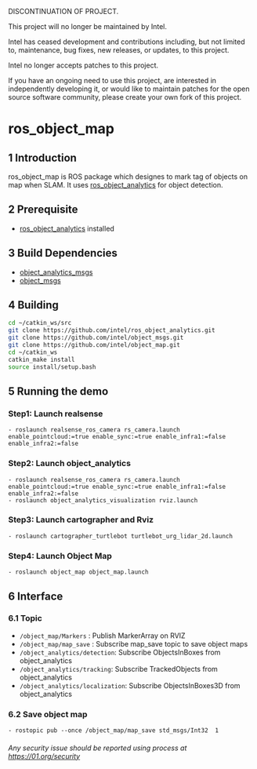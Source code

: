 DISCONTINUATION OF PROJECT.

This project will no longer be maintained by Intel.

Intel has ceased development and contributions including, but not limited to, maintenance, bug fixes, new releases, or updates, to this project. 

Intel no longer accepts patches to this project.

If you have an ongoing need to use this project, are interested in independently developing it, or would like to maintain patches for the open source software community, please create your own fork of this project. 
# ros_object_map

## 1 Introduction
ros_object_map is ROS package which designes to mark tag of objects on map when SLAM. It uses [ros_object_analytics](https://github.com/intel/ros_object_analytics) for object detection.

## 2 Prerequisite
  * [ros_object_analytics](https://github.com/intel/ros_object_analytics) installed

## 3 Build Dependencies
  * [object_analytics_msgs](https://github.com/intel/ros_object_analytics)
  * [object_msgs](https://github.com/intel/object_msgs)

## 4 Building
  ```bash
  cd ~/catkin_ws/src
  git clone https://github.com/intel/ros_object_analytics.git
  git clone https://github.com/intel/object_msgs.git
  git clone https://github.com/intel/object_map.git
  cd ~/catkin_ws
  catkin_make install
  source install/setup.bash
  ```

## 5 Running the demo
### Step1: Launch realsense
```
- roslaunch realsense_ros_camera rs_camera.launch enable_pointcloud:=true enable_sync:=true enable_infra1:=false enable_infra2:=false
```

### Step2: Launch object_analytics
```
- roslaunch realsense_ros_camera rs_camera.launch enable_pointcloud:=true enable_sync:=true enable_infra1:=false enable_infra2:=false
- roslaunch object_analytics_visualization rviz.launch
```

### Step3: Launch cartographer and Rviz
```
- roslaunch cartographer_turtlebot turtlebot_urg_lidar_2d.launch
```

### Step4: Launch Object Map
```
- roslaunch object_map object_map.launch
```

## 6 Interface
### 6.1 Topic
  * ```/object_map/Markers``` : Publish MarkerArray on RVIZ
  * ```/object_map/map_save``` : Subscribe map_save topic to save object maps
  * ```/object_analytics/detection```: Subscribe ObjectsInBoxes from object_analytics
  * ```/object_analytics/tracking```: Subscribe TrackedObjects from object_analytics
  * ```/object_analytics/localization```: Subscribe ObjectsInBoxes3D from object_analytics
### 6.2 Save object map
  ```
  - rostopic pub --once /object_map/map_save std_msgs/Int32  1
  ```


###### *Any security issue should be reported using process at https://01.org/security*
